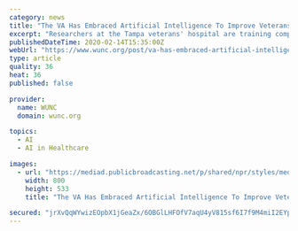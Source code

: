 ```yaml
---
category: news
title: "The VA Has Embraced Artificial Intelligence To Improve Veterans' Health Care"
excerpt: "Researchers at the Tampa veterans' hospital are training computers to diagnose cancer. It's one example of how the Department of Veterans Affairs is expanding artificial intelligence development. Listen Listening... Stephanie Colombini reports on the VA's use of artificial intelligence in medical care. Inside a laboratory at the James A."
publishedDateTime: 2020-02-14T15:35:00Z
webUrl: "https://www.wunc.org/post/va-has-embraced-artificial-intelligence-improve-veterans-health-care"
type: article
quality: 36
heat: 36
published: false

provider:
  name: WUNC
  domain: wunc.org

topics:
  - AI
  - AI in Healthcare

images:
  - url: "https://mediad.publicbroadcasting.net/p/shared/npr/styles/medium/nprshared/202002/805984645.jpg"
    width: 800
    height: 533
    title: "The VA Has Embraced Artificial Intelligence To Improve Veterans' Health Care"

secured: "jrXvQqWYwizEOpbX1jGeaZx/6OBGlLHFOfV7aqU4yV815sf6I7f9M4miI2EYpYIUHSZ7YL0qZ8EOnDm9x9Vaq4crzfxfXxE/MIQeQpeRw3sNRZQstpXo1qoEzLK2V5+YOMH0Dyz2PrIsI9m8D/nvgk+T+5oe106oJ2SU8wGD0C6WUNZJp8slz1cAGBpREFe5hJJiCVSkPPVk9dmZk7/DW9pjObziFC2TFz0rbFQMCTgLOhnD0KCMqBTM9VR9rUbnVPUXifQNsZEy0lcPXeRecW1FVOH8EkkdCbHeU2P4W/9Bn9Xa5FTE68vEEDN71Vnu;bkdO6N7pYqcWwoyoJMv9EQ=="
---
```



